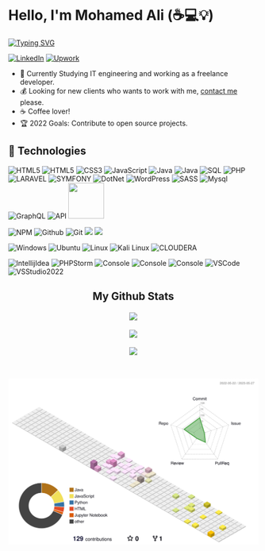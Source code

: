 # Hello, I'm Mohamed Ali (:coffee::computer::bulb:)

[![Typing SVG](https://readme-typing-svg.herokuapp.com?font=Fira+Code&pause=1000&width=435&lines=Fourth+Year+IT+Engineering+Student)](https://git.io/typing-svg)

[![LinkedIn](https://img.shields.io/badge/linkedin-%230077B5.svg?&style=for-the-badge&logo=linkedin&logoColor=white)](https://www.linkedin.com/in/mohamed-ali-azouzi-business-intelligence-itengineering/) 
[![Upwork](https://img.shields.io/badge/upwork-%231DB954.svg?&style=for-the-badge&logo=upwork&logoColor=white)](https://www.upwork.com/freelancers/~0196f8cbf625f2923f)


- :muscle: Currently Studying IT engineering and working as a freelance developer.
- :moneybag: Looking for new clients who wants to work with me, [contact me](mailto:mohamedali.azaouzi@esprit.tn) please.
- :coffee: Coffee lover!
- :trophy: 2022 Goals: Contribute to open source projects.
<!--- :dart: Wasting my time to save other people's time.-->


## :wrench: Technologies
![HTML5](https://img.icons8.com/color/72/c-plus-plus-logo.png)
![HTML5](https://img.icons8.com/color/72/html-5.png)
![CSS3](https://img.icons8.com/color/72/css3.png)
![JavaScript](https://img.icons8.com/color/72/javascript.png)
![Java](https://img.icons8.com/color/72/java-coffee-cup-logo--v1.png)
![Java](https://img.icons8.com/nolan/72/scene-builder.png)
![SQL](https://img.icons8.com/external-outline-juicy-fish/72/null/external-sql-coding-and-development-outline-outline-juicy-fish.png)
![PHP](https://img.icons8.com/color/72/php.png)
![LARAVEL](https://upload.vectorlogo.zone/logos/laravel/images/fd9bffa7-873e-4946-92bc-815ed69faeec.svg)
![SYMFONY](https://img.icons8.com/color/72/symfony.png)
![DotNet](https://cdn.icon-icons.com/icons2/2415/PNG/72/dot_net_original_wordmark_logo_icon_146547.png)
![WordPress](https://img.icons8.com/color/72/wordpress.png)
![SASS](https://img.icons8.com/color/72/sass.png)
![Mysql](https://img.icons8.com/color/72/mysql-logo.png)
![GraphQL](https://img.icons8.com/color/72/graphql)
![API](https://img.icons8.com/color/72/api)
<img src="https://styles.redditmedia.com/t5_2rsc80/styles/communityIcon_ao8w1ey2od551.png" width=72px height=72px>

![NPM](https://img.icons8.com/color/72/npm.png)
![Github](https://img.icons8.com/ios-glyphs/72/github.png)
![Git](https://img.icons8.com/color/72/git.png)
<img src="https://www.vectorlogo.zone/logos/apache_hadoop/apache_hadoop-ar21.svg" >
<img src="https://www.vectorlogo.zone/logos/apache_spark/apache_spark-ar21.svg" >
 
![Windows](https://img.icons8.com/color/72/windows-10.png)
![Ubuntu](https://img.icons8.com/color/72/ubuntu--v1.png)
![Linux](https://img.icons8.com/color/72/linux.png)
![Kali Linux](https://img.icons8.com/color/72/kali-linux.png)
![CLOUDERA](https://cdn.icon-icons.com/icons2/2699/PNG/96/cloudera_logo_icon_169381.png)

![IntellijIdea](https://img.icons8.com/color/72/intellij-idea.png)
![PHPStorm](https://cdn.icon-icons.com/icons2/3053/PNG/72/intellij_phpstorm_macos_bigsur_icon_190057.png)
![Console](https://img.icons8.com/color/72/console.png)
![Console](https://img.icons8.com/fluency/72/jupyter.png)
![Console](https://img.icons8.com/fluency/72/anaconda--v2.png)
![VSCode](https://img.icons8.com/color/72/visual-studio-code-2019.png)
![VSStudio2022](https://img.icons8.com/color/72/null/visual-studio--v2.png)




</p>
  </a>
<h2 align="center">My Github Stats</h2>
<p align="center">
<img align="center" src="https://github-readme-stats.vercel.app/api/top-langs/?username=mohamedaliazouzi&layout=compact&theme=github_dark&langs_count=10&exclude_repo=kasweb">
<br>
<br>
<img align="center" src="https://github-readme-stats.vercel.app/api?username=mohamedaliazouzi&count_private=true&show_icons=trueline_height=21&theme=github_dark">	
<br>
<br>
<img align="center" src="https://github-readme-streak-stats.herokuapp.com/?user=mohamedaliazouzi&theme=holi-theme">
</p>
<br>
  <br>
 <img alt="snake eating my contribution" src="https://github.com/mohamedaliazouzi/mohamedaliazouzi/blob/main/profile-3d-contrib/profile-south-season-animate.svg">
<!-- markdownlint-enable MD033 -->
